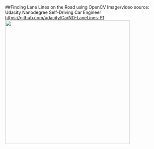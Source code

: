 ##Finding Lane Lines on the Road using OpenCV
Image/video source: Udacity Nanodegree Self-Driving Car Engineer https://github.com/udacity/CarND-LaneLines-P1
<img height="400" src="./lane-line-detection.gif">

